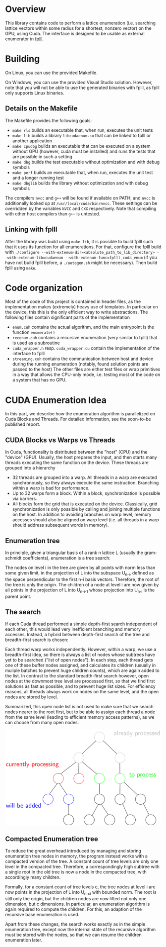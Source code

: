 # Overview

This library contains code to perform a lattice enumeration (i.e. searching lattice vectors within some radius for a shortest, nonzero vector) on the GPU, using Cuda. The interface is designed to be usable as external enumerator in [fplll](https://github.com/fplll/fplll).

# Building

On Linux, you can use the provided Makefile.

On Windows, you can use the provided Visual Studio solution. However, note that you will not be able to use the generated binaries with fplll, as fplll only supports Linux binaries.

## Details on the Makefile

The Makefile provides the following goals:

 - `make rls` builds an executable that, when run, executes the unit tests
 - `make lib` builds a library `libcudaenum.so` that can be linked to fplll or another application
 - `make cpudbg` builds an executable that can be executed on a system without GPU (however, cuda must be installed) and runs the tests that are possible in such a setting
 - `make dbg` builds the test executable without optimization and with debug symbols
 - `make perf` builds an executable that, when run, executes the unit test and a longer running test
 - `make dbglib` builds the library without optimization and with debug symbols

The compilers `nvcc` and `g++` will be found if available on PATH, and `nvcc` is additionally looked up at `/usr/local/cuda/bin/nvcc`. These settings can be overridden by the variables `NVCC` and `CXX` respectively. Note that compiling with other host compilers than `g++` is untested.

## Linking with fplll

After the library was build using `make lib`, it is possible to build fplll such that it uses its function for all enumerations. For that, configure the fplll build with `./configure --with-extenum-dir=<absolute_path_to_lib_directory> --with-extenum-lib=cudaenum --with-extenum-func=fplll_cuda_enum` (if you have not build fplll before, a `./autogen.sh` might be necessary). Then build fplll using `make`.


# Code organization

Most of the code of this project is contained in header files, as the implementation makes (extremely) heavy use of templates. In particular on the device, this this is the only efficient way to write abstractions. 
The following files contain significant parts of the implementation
 - `enum.cuh` contains the actual algorithm, and the main entrypoint is the function `enumerate()`
 - `recenum.cuh` contains a recursive enumeration (very similar to fplll) that is used as a subroutine
 - `cuda_wrapper.h` resp. `cuda_wrapper.cu` contain the implementation of the interface to fplll
 - `streaming.cuh` contains the communication between host and device during the running enumeration (notably, found solution points are passed to the host)
The other files are either test files or wrap primitives in a way that allows the CPU-only mode, i.e. testing most of the code on a system that has no GPU.

# CUDA Enumeration Idea

In this part, we describe how the enumeration algorithm is parallelized on Cuda Blocks and Threads. For detailed information, see the soon-to-be published report.

## CUDA Blocks vs Warps vs Threads 

In Cuda, functionality is distributed between the "host" (CPU) and the "device" (GPU). Usually, the host prepares the input,
and then starts many threads executing the same function on the device. These threads are grouped into a hierarchy
 - 32 threads are grouped into a warp. All threads in a warp are executed synchronously, so they always execute the same instruction. Branching within a warp is bad for performance.
 - Up to 32 warps form a block. Within a block, synchronization is possible via barriers.
 - All blocks form the grid that is executed on the device. Classically, grid synchronization is only possible by calling and joining multiple functions on the host.
In addition to avoiding branches on warp level, memory accesses should also be aligned on warp level (i.e. all threads in a warp should address subsequent words in memory).

## Enumeration tree

In principle, given a triangular basis of a rank n lattice L (usually the gram-schmidt coefficients), enumeration is a tree search:

The nodes on level i in the tree are given by all points with norm less than some given limit, in the projection of L into the subspace U<sub>n-i</sub>, defined as the space perpendicular to the first n-i basis vectors. Therefore, the root of the tree is only the origin. The children of a node at level i are now given by all points in the projection of L into U<sub>n-i-1</sub> whose projection into U<sub>n-i</sub> is the parent point.

## The search

If each Cuda thread performed a simple depth-first search independent of each other, this would lead very inefficient branching and memory accesses. Instead, a hybrid between depth-first search of the tree and breadth-first search is chosen:

Each thread warp works independently. However, within a warp, we use a breadth-first idea, so there is always a list of nodes whose subtrees have yet to be searched ("list of open nodes"). In each step, each thread gets one of these buffer nodes assigned, and calculates its children (usually in muliple batches to prevent huge children counts), which are again added to the list. In contrast to the standard breadth-first search however, open nodes at the downmost tree level are processed first, so that we find first solutions as fast as possible, and to prevent huge list sizes. For efficiency reasons, all threads always work on nodes on the same level, and the open nodes are stored by level. 

Summarized, this open node list is not used to make sure that we search nodes nearer to the root first, but to be able to assign each thread a node from the same level (leading to efficient memory access patterns), as we can choose from many open nodes.

![Schematic enumeration tree, traversed by a block with two threads](./enum_tree_graphic.svg)

## Compacted Enumeration tree

To reduce the great overhead introduced by managing and storing enumeration tree nodes in memory, the program instead works with a compacted version of the tree. A constant count of tree levels are only one level in the compacted tree. Therefore, a correspondingly high subtree with a single root in the old tree is now a node in the compacted tree, with accordingly many children.

Formally, for a constant count of tree levels c, the tree nodes at level i are now points in the projection of L into U<sub>n-ci</sub> with bounded norm. The root is still only the origin, but the children nodes are now lifted not only one dimension, but c dimensions. In particular, an enumeration algorithm is again required to compute the children. For this, an adaption of the recursive base enumeration is used.

Apart from these changes, the search works exactly as in the simple enumeration tree, except now the internal state of the recursive algorithm must be stored with the nodes, so that we can resume the children enumeration later.